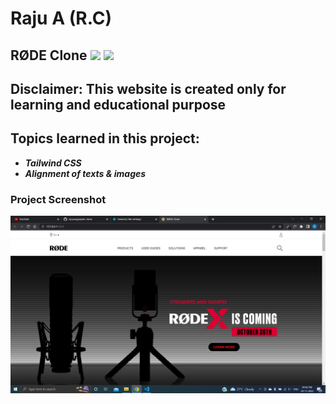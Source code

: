# Raju A (R.C)

## RØDE Clone ![](https://img.shields.io/badge/Clone-Project-red) ![](https://img.shields.io/badge/Technlogies-HTML%2FTAILWIND-blue)

## Disclaimer: This website is created only for learning and educational purpose

## Topics learned in this project:

- **_Tailwind CSS_**
- **_Alignment of texts & images_**

### Project Screenshot

![screenshot](/screenshot.png)
